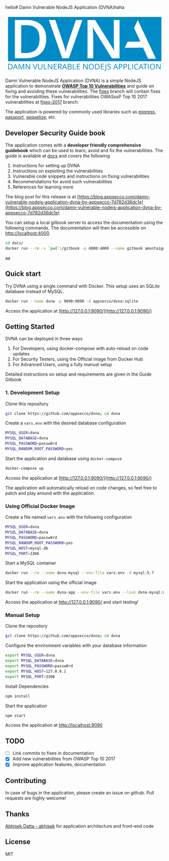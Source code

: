 hello# Damn Vulnerable NodeJS Application (DVNA)haha

![dvna-logo](docs/resources/dvna.png)

Damn Vulnerable NodeJS Application (DVNA) is a simple NodeJS application to demonstrate [**OWASP Top 10 Vulnerabilities**](https://www.owasp.org/index.php/Top_10-2017_Top_10) and guide on fixing and avoiding these vulnerabilities. The [fixes](https://github.com/appsecco/dvna/tree/fixes) branch will contain fixes for the vulnerabilities. Fixes for vulnerabilities OWASssP Top 10 2017 vulnerabilities at [fixes-2017](https://github.com/appsecco/dvna/tree/fixes-2017) branch.

The application is powered by commonly used libraries such as [express](https://www.npmjs.com/package/express), [passport](https://www.npmjs.com/package/passport), [sequelize](https://www.npmjs.com/package/sequelize), etc.

## Developer Security Guide book

The application comes with a **developer friendly comprehensive guidebook** which can be used to learn, avoid and fix the vulnerabilities. The guide is available at [docs](/docs) and covers the following

1. Instructions for setting up DVNA
2. Instructions on exploiting the vulnerabilities
3. Vulnerable code snippets and instructions on fixing vulnerabilities
4. Recommendations for avoid such vulnerabilities
5. References for learning more

The blog post for this release is at [https://blog.appsecco.com/damn-vulnerable-nodejs-application-dvna-by-appsecco-7d782d36dc1e](https://blog.appsecco.com/damn-vulnerable-nodejs-application-dvna-by-appsecco-7d782d36dc1e)

You can setup a local gitbook server to access the documentation using the following commands. The documentation will then be accessible on [http://localhost:4000](http://localhost:4000).

```bash
cd docs/
docker run --rm -v `pwd`:/gitbook -p 4000:4000 --name gitbook amontaigu/gitbook gitbook serve
```
aa
## Quick start

Try DVNA using a single command with Docker. This setup uses an SQLite database instead of MySQL.

```bash
docker run --name dvna -p 9090:9090 -d appsecco/dvna:sqlite
```

Access the application at [http://127.0.0.1:9090/](http://127.0.0.1:9090/)

## Getting Started

DVNA can be deployed in three ways

1. For Developers, using docker-compose with auto-reload on code updates
2. For Security Testers, using the Official image from Docker Hub
3. For Advanced Users, using a fully manual setup

Detailed instructions on setup and requirements are given in the Guide Gitbook

### 1. Development Setup

Clone this repository

```bash
git clone https://github.com/appsecco/dvna; cd dvna
```

Create a `vars.env` with the desired database configuration

```bash
MYSQL_USER=dvna
MYSQL_DATABASE=dvna
MYSQL_PASSWORD=passw0rd
MYSQL_RANDOM_ROOT_PASSWORD=yes
```

Start the application and database using `docker-compose`

```bash
docker-compose up
```

Access the application at [http://127.0.0.1:9090/](http://127.0.0.1:9090/)

The application will automatically reload on code changes, so feel free to patch and play around with the application.

### Using Official Docker Image

Create a file named `vars.env` with the following configuration

```bash
MYSQL_USER=dvna
MYSQL_DATABASE=dvna
MYSQL_PASSWORD=passw0rd
MYSQL_RANDOM_ROOT_PASSWORD=yes
MYSQL_HOST=mysql-db
MYSQL_PORT=3306
```

Start a MySQL container

```bash
docker run --rm --name dvna-mysql --env-file vars.env -d mysql:5.7
```

Start the application using the official image

```bash
docker run --rm --name dvna-app --env-file vars.env --link dvna-mysql:mysql-db -p 9090:9090 appsecco/dvna
```

Access the application at http://127.0.0.1:9090/ and start testing!

### Manual Setup

Clone the repository

```bash
git clone https://github.com/appsecco/dvna; cd dvna
```

Configure the environment variables with your database information

```bash
export MYSQL_USER=dvna
export MYSQL_DATABASE=dvna
export MYSQL_PASSWORD=passw0rd
export MYSQL_HOST=127.0.0.1
export MYSQL_PORT=3306
```

Install Dependencies

```bash
npm install
```

Start the application

```bash
npm start
```

Access the application at [http://localhost:9090](http://localhost:9090)

## TODO

- [ ] Link commits to fixes in documentation
- [x] Add new vulnerabilities from OWASP Top 10 2017
- [x] Improve application features, documentation

## Contributing

In case of bugs in the application, please create an issue on github. Pull requests are highly welcome!

## Thanks

[Abhisek Datta - abhisek](https://github.com/abhisek) for application architecture and front-end code

## License

MIT
